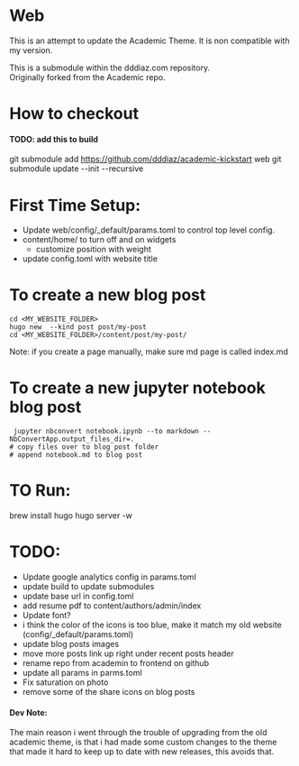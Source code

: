 # Web
This is an attempt to update the Academic Theme. 
It is non compatible with my version.

This is a submodule within the dddiaz.com repository.  
Originally forked from the Academic repo.

# How to checkout
#### TODO: add this to build
git submodule add https://github.com/dddiaz/academic-kickstart web
git submodule update --init --recursive

# First Time Setup:
- Update web/config/_default/params.toml to control top level config.
- content/home/ to turn off and on widgets
    - customize position with weight
- update config.toml with website title

# To create a new blog post
```text
cd <MY_WEBSITE_FOLDER>
hugo new  --kind post post/my-post
cd <MY_WEBSITE_FOLDER>/content/post/my-post/
```
Note: if you create a page manually, make sure md page is called index.md

# To create a new jupyter notebook blog post
```text
 jupyter nbconvert notebook.ipynb --to markdown --NbConvertApp.output_files_dir=.  
# copy files over to blog post folder
# append notebook.md to blog post
```

# TO Run:
brew install hugo
hugo server -w
    
# TODO:
- Update google analytics config in params.toml
- update build to update submodules
- update base url in config.toml
- add resume pdf to content/authors/admin/index
- Update font?
- i think the color of the icons is too blue, make it match my old website (config/_default/params.toml)
- update blog posts images
- move more posts link up right under recent posts header
- rename repo from academin to frontend on github
- update all params in parms.toml
- Fix saturation on photo
- remove some of the share icons on blog posts

#### Dev Note:
The main reason i went through the trouble of upgrading from the old academic theme, is that i had made some custom changes to the theme that made it hard to keep up to date with new releases, this avoids that.
